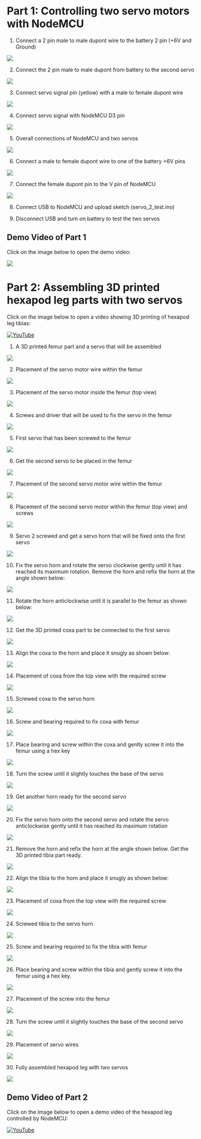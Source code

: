 # Part 1: Controlling two servo motors with NodeMCU

1. Connect a 2 pin male to male dupont wire to the battery 2 pin (+6V and Ground)

![](https://github.com/aritya-arjunan/wps_hexapod_workshop/blob/main/nodemcu/servo_2_test/4.0_battery_connect.jpg)

2. Connect the 2 pin male to male dupont from battery to the second servo

![](https://github.com/aritya-arjunan/wps_hexapod_workshop/blob/main/nodemcu/servo_2_test/4.1_battery_servo2_connect.jpg)
 
3. Connect servo signal pin (yellow) with a male to female dupont wire

![](https://github.com/aritya-arjunan/wps_hexapod_workshop/blob/main/nodemcu/servo_2_test/4.2_servo2_signal_connect.jpg)

4. Connect servo signal with NodeMCU D3 pin

![](https://github.com/aritya-arjunan/wps_hexapod_workshop/blob/main/nodemcu/servo_2_test/4.3_servo2_signal_D3_connect.jpg)

5. Overall connections of NodeMCU and two servos

![](https://github.com/aritya-arjunan/wps_hexapod_workshop/blob/main/nodemcu/servo_2_test/4.4_servo2_all_connected.jpg)

6. Connect a male to female dupont wire to one of the battery +6V pins

![](https://github.com/aritya-arjunan/wps_hexapod_workshop/blob/main/nodemcu/servo_2_test/4.5_battery_2pin_volt_connect.jpg)

7. Connect the female dupont pin to the V pin of NodeMCU

![](https://github.com/aritya-arjunan/wps_hexapod_workshop/blob/main/nodemcu/servo_2_test/4.6_battery_2pin_nodemcu_V_pin_connect.jpg)

8. Connect USB to NodeMCU and upload sketch (servo_2_test.ino)

9. Disconnect USB and turn on battery to test the two servos

## Demo Video of Part 1

Click on the image below to open the demo video:

[![](http://i.ytimg.com/vi/CBluMBrn7sg/hqdefault.jpg)](https://www.youtube.com/watch?v=CBluMBrn7sg)


# Part 2: Assembling 3D printed hexapod leg parts with two servos

Click on the image below to open a video showing 3D printing of hexapod leg tibias:

[![YouTube](http://i.ytimg.com/vi/oiVZwzCFncw/hqdefault.jpg)](https://www.youtube.com/watch?v=oiVZwzCFncw)

1. A 3D printed femur part and a servo that will be assembled

![](https://github.com/aritya-arjunan/wps_hexapod_workshop/blob/main/nodemcu/servo_2_test/5.0_femur_servo_items.jpg)

2. Placement of the servo motor wire within the femur

![](https://github.com/aritya-arjunan/wps_hexapod_workshop/blob/main/nodemcu/servo_2_test/5.1_femur_servo_side_wire_placement.jpg)

3. Placement of the servo motor inside the femur (top view)

![](https://github.com/aritya-arjunan/wps_hexapod_workshop/blob/main/nodemcu/servo_2_test/5.2_femur_servo_top_placement.jpg)

4. Screws and driver that will be used to fix the servo in the femur

![](https://github.com/aritya-arjunan/wps_hexapod_workshop/blob/main/nodemcu/servo_2_test/5.3_femur_servo_screws.jpg)

5. First servo that has been screwed to the femur

![](https://github.com/aritya-arjunan/wps_hexapod_workshop/blob/main/nodemcu/servo_2_test/5.4_femur_servo_screwed.jpg)

6. Get the second servo to be placed in the femur

![](https://github.com/aritya-arjunan/wps_hexapod_workshop/blob/main/nodemcu/servo_2_test/5.5_femur_servo2_items.jpg)

7. Placement of the second servo motor wire within the femur

![](https://github.com/aritya-arjunan/wps_hexapod_workshop/blob/main/nodemcu/servo_2_test/5.6_femur_servo2_side_wire_placement.jpg)

8. Placement of the second servo motor within the femur (top view) and screws

![](https://github.com/aritya-arjunan/wps_hexapod_workshop/blob/main/nodemcu/servo_2_test/5.7_femur_servo2_top_placement.jpg)

9. Servo 2 screwed and get a servo horn that will be fixed onto the first servo

![](https://github.com/aritya-arjunan/wps_hexapod_workshop/blob/main/nodemcu/servo_2_test/5.8_femur_servo2_screwed.jpg)

10. Fix the servo horn and rotate the servo clockwise gently until it has reached its maximum rotation. Remove the horn and refix the horn at the angle shown below:

![](https://github.com/aritya-arjunan/wps_hexapod_workshop/blob/main/nodemcu/servo_2_test/5.9_femur_servo_horn_max_placement.jpg)

11. Rotate the horn anticlockwise until it is parallel to the femur as shown below:

![](https://github.com/aritya-arjunan/wps_hexapod_workshop/blob/main/nodemcu/servo_2_test/5.10_femur_servo_horn_adjustment.jpg)

12. Get the 3D printed coxa part to be connected to the first servo

![](https://github.com/aritya-arjunan/wps_hexapod_workshop/blob/main/nodemcu/servo_2_test/5.11_femur_coxa_items.jpg)

13. Align the coxa to the horn and place it snugly as shown below:

![](https://github.com/aritya-arjunan/wps_hexapod_workshop/blob/main/nodemcu/servo_2_test/5.12_coxa_servo_horn_side_placement.jpg)

14. Placement of coxa from the top view with the required screw

![](https://github.com/aritya-arjunan/wps_hexapod_workshop/blob/main/nodemcu/servo_2_test/5.13_coxa_servo_horn_top_placement.jpg)

15. Screwed coxa to the servo horn

![](https://github.com/aritya-arjunan/wps_hexapod_workshop/blob/main/nodemcu/servo_2_test/5.14_coxa_servo_horn_screwed.jpg)

16. Screw and bearing required to fix coxa with femur

![](https://github.com/aritya-arjunan/wps_hexapod_workshop/blob/main/nodemcu/servo_2_test/5.15_femur_coxa_bearing_items.jpg)

17. Place bearing and screw within the coxa and gently screw it into the femur using a hex key

![](https://github.com/aritya-arjunan/wps_hexapod_workshop/blob/main/nodemcu/servo_2_test/5.15_femur_coxa_bearing_placement.jpg)

18. Turn the screw until it slightly touches the base of the servo

![](https://github.com/aritya-arjunan/wps_hexapod_workshop/blob/main/nodemcu/servo_2_test/5.16_femur_coxa_bearing_screwed.jpg)

19. Get another horn ready for the second servo

![](https://github.com/aritya-arjunan/wps_hexapod_workshop/blob/main/nodemcu/servo_2_test/5.17_servo2_horn_items.jpg)

20.  Fix the servo horn onto the second servo and rotate the servo anticlockwise gently until it has reached its maximum rotation

![](https://github.com/aritya-arjunan/wps_hexapod_workshop/blob/main/nodemcu/servo_2_test/5.18_servo2_horn_max_placement.jpg)

21. Remove the horn and refix the horn at the angle shown below. Get the 3D printed tibia part ready.

![](https://github.com/aritya-arjunan/wps_hexapod_workshop/blob/main/nodemcu/servo_2_test/5.19_servo2_horn_adjustment.jpg)

22. Align the tibia to the horn and place it snugly as shown below:

![](https://github.com/aritya-arjunan/wps_hexapod_workshop/blob/main/nodemcu/servo_2_test/5.20_tibia_servo2_horn_side_placement.jpg)

23. Placement of coxa from the top view with the required screw

![](https://github.com/aritya-arjunan/wps_hexapod_workshop/blob/main/nodemcu/servo_2_test/5.21_tibia_servo2_horn_top_placement.jpg)

24. Screwed tibia to the servo horn

![](https://github.com/aritya-arjunan/wps_hexapod_workshop/blob/main/nodemcu/servo_2_test/5.22_tibia_servo2_screwed.jpg)

25. Screw and bearing required to fix the tibia with femur

![](https://github.com/aritya-arjunan/wps_hexapod_workshop/blob/main/nodemcu/servo_2_test/5.23_tibia_servo2_bearing_items.jpg)

26. Place bearing and screw within the tibia and gently screw it into the femur using a hex key.

![](https://github.com/aritya-arjunan/wps_hexapod_workshop/blob/main/nodemcu/servo_2_test/5.24_tibia_servo2_bearing_placement.jpg)

27. Placement of the screw into the femur

![](https://github.com/aritya-arjunan/wps_hexapod_workshop/blob/main/nodemcu/servo_2_test/5.25_tibia_servo2_bearing_bottom_side_placement.jpg)

28. Turn the screw until it slightly touches the base of the second servo

![](https://github.com/aritya-arjunan/wps_hexapod_workshop/blob/main/nodemcu/servo_2_test/5.26_tibia_servo2_top_side_screwed.jpg)

29. Placement of servo wires

![](https://github.com/aritya-arjunan/wps_hexapod_workshop/blob/main/nodemcu/servo_2_test/5.28_tibia_servo2_bearing_bottom_side_screwed.jpg)

30. Fully assembled hexapod leg with two servos

![](https://github.com/aritya-arjunan/wps_hexapod_workshop/blob/main/nodemcu/servo_2_test/5.27_tibia_servo2_bearing_side_screwed.jpg)

## Demo Video of Part 2

Click on the image below to open a demo video of the hexapod leg controlled by NodeMCU:

[![YouTube](http://i.ytimg.com/vi/RGJpdCyLQgM/hqdefault.jpg)](https://www.youtube.com/watch?v=RGJpdCyLQgM)
